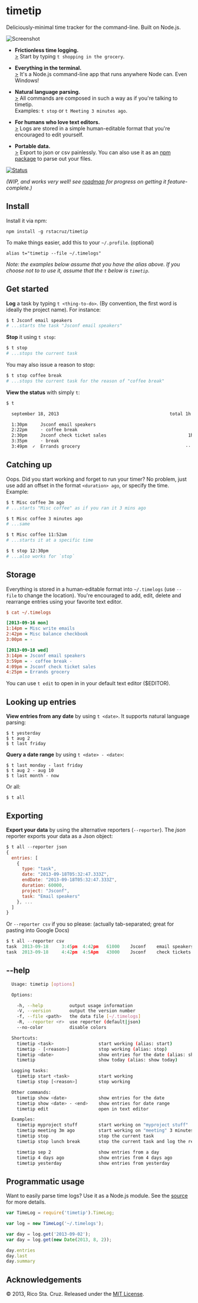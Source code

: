 timetip
=======

Deliciously-minimal time tracker for the command-line. Built on Node.js.  

![Screenshot](https://github.com/rstacruz/timetip/raw/master/support/screenshot.png)

 - **Frictionless time logging.**  
 [>](#get-started) Start by typing `t shopping in the grocery`.

 - **Everything in the terminal.**  
  [>](#install) It's a Node.js command-line app that runs anywhere Node can.
  Even Windows!

 - **Natural language parsing.**   
 [>](#--help) All commands are composed in such a way as if you're talking to timetip.  
 Examples: `t stop` or `t Meeting 3 minutes ago`.

 - **For humans who love text editors.**  
 [>](#storage) Logs are stored in a simple human-editable format that you're
 encouraged to edit yourself.

 - **Portable data.**  
 [>](#exporting) Export to json or csv painlessly. You can also use it as an
 [npm package](#programmatic-usage) to parse out your files.

[![Status](https://travis-ci.org/rstacruz/timetip.png)](https://travis-ci.org/rstacruz/timetip)

*(WIP, and works very well! see [roadmap](tasks.taskpaper) for progress on
    getting it feature-complete.)*

## Install

Install it via npm:

    npm install -g rstacruz/timetip

To make things easier, add this to your `~/.profile`. (optional)

    alias t="timetip --file ~/.timelogs"

*Note: the examples below assume that you have the alias above. If you choose 
not to to use it, assume that the `t` below is `timetip`.*

## Get started

**Log** a task by typing `t <thing-to-do>`. (By convention, the first word 
    is ideally the project name).  For instance:

~~~ sh
$ t Jsconf email speakers
# ...starts the task "Jsconf email speakers"
~~~

**Stop** it using `t stop`:

~~~ sh
$ t stop
# ...stops the current task
~~~

You may also issue a reason to stop:

~~~ sh
$ t stop coffee break
# ...stops the current task for the reason of "coffee break"
~~~

**View the status** with simply `t`:

~~~ sh
$ t

  september 18, 2013                                          total 1h 15m

  1:30pm     Jsconf email speakers                                     52m
  2:22pm     ⋅ coffee break                                             8m
  2:30pm     Jsconf check ticket sales                               1h 5m
  3:35pm     ⋅ break                                                   14m
  3:49pm  ✓  Errands grocery                                        ⋅⋅ now
~~~

## Catching up

Oops. Did you start working and forget to run your timer? No problem, just use 
add an offset in the format `<duration> ago`, or specify the time. Example:

~~~ sh
$ t Misc coffee 3m ago
# ...starts "Misc coffee" as if you ran it 3 mins ago

$ t Misc coffee 3 minutes ago
# ...same

$ t Misc coffee 11:52am
# ...starts it at a specific time

$ t stop 12:30pm
# ...also works for `stop`
~~~

## Storage

Everything is stored in a human-editable format into `~/.timelogs` (use `--file`
    to change the location). You're encouraged to add, edit, delete and
rearrange entries using your favorite text editor.

~~~ ini
$ cat ~/.timelogs

[2013-09-16 mon]
1:14pm = Misc write emails
2:42pm = Misc balance checkbook
3:00pm = -

[2013-09-18 wed]
3:14pm = Jsconf email speakers
3:59pm = - coffee break -
4:09pm = Jsconf check ticket sales
4:25pm = Errands grocery
~~~

You can use `t edit` to open in in your default text editor ($EDITOR).

## Looking up entries

**View entries from any date** by using `t <date>`. It supports natural language 
parsing:

    $ t yesterday
    $ t aug 2
    $ t last friday

**Query a date range** by using `t <date> - <date>`:

    $ t last monday - last friday
    $ t aug 2 - aug 10
    $ t last month - now

Or all:

    $ t all

## Exporting

**Export your data** by using the alternative reporters (`--reporter`). The 
*json* reporter exports your data as a Json object:

~~~ js
$ t all --reporter json
{
  entries: [
    {
      type: "task",
      date: "2013-09-18T05:32:47.333Z",
      endDate: "2013-09-18T05:32:47.333Z",
      duration: 60000,
      project: "Jsconf",
      task: "Email speakers"
    }, ...
  ]
}
~~~

Or `--reporter csv` if you so please: (actually tab-separated; great for pasting 
    into Google Docs)

~~~ js
$ t all --reporter csv
task  2013-09-18     3:45pm  4:42pm   61000    Jsconf    email speakers
task  2013-09-18     4:42pm  4:5Apm   43000    Jsconf    check tickets
~~~

## --help

~~~ sh
  Usage: timetip [options]

  Options:

    -h, --help          output usage information
    -V, --version       output the version number
    -f, --file <path>   the data file [~/.timelogs]
    -R, --reporter <r>  use reporter (default|json)
    --no-color          disable colors

  Shortcuts:
    timetip <task>                 start working (alias: start)
    timetip - [<reason>]           stop working (alias: stop)
    timetip <date>                 show entries for the date (alias: show)
    timetip                        show today (alias: show today)

  Logging tasks:
    timetip start <task>           start working
    timetip stop [<reason>]        stop working

  Other commands:
    timetip show <date>            show entries for the date
    timetip show <date> - <end>    show entries for date range
    timetip edit                   open in text editor

  Examples:
    timetip myproject stuff        start working on "myproject stuff"
    timetip meeting 3m ago         start working on "meeting" 3 minutes ago
    timetip stop                   stop the current task
    timetip stop lunch break       stop the current task and log the reason

    timetip sep 2                  show entries from a day
    timetip 4 days ago             show entries from 4 days ago
    timetip yesterday              show entries from yesterday
~~~

## Programmatic usage

Want to easily parse time logs? Use it as a Node.js module. See the 
[source][time_log.js] for more details.

~~~ js
var TimeLog = require('timetip').TimeLog;

var log = new TimeLog('~/.timelogs');

var day = log.get('2013-09-02');
var day = log.get(new Date(2013, 8, 2));

day.entries
day.last
day.summary
~~~

## Acknowledgements

© 2013, Rico Sta. Cruz. Released under the [MIT License].

[MIT License]: http://www.opensource.org/licenses/mit-license.php
[time_log.js]: lib/time_log.js
